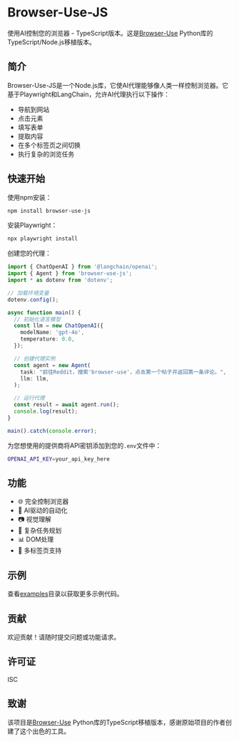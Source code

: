# Browser-Use-JS

使用AI控制您的浏览器 - TypeScript版本。这是[Browser-Use](https://github.com/browser-use/browser-use) Python库的TypeScript/Node.js移植版本。

## 简介

Browser-Use-JS是一个Node.js库，它使AI代理能够像人类一样控制浏览器。它基于Playwright和LangChain，允许AI代理执行以下操作：

- 导航到网站
- 点击元素
- 填写表单
- 提取内容
- 在多个标签页之间切换
- 执行复杂的浏览任务

## 快速开始

使用npm安装：

```bash
npm install browser-use-js
```

安装Playwright：

```bash
npx playwright install
```

创建您的代理：

```typescript
import { ChatOpenAI } from '@langchain/openai';
import { Agent } from 'browser-use-js';
import * as dotenv from 'dotenv';

// 加载环境变量
dotenv.config();

async function main() {
  // 初始化语言模型
  const llm = new ChatOpenAI({
    modelName: 'gpt-4o',
    temperature: 0.0,
  });

  // 创建代理实例
  const agent = new Agent(
    task: "前往Reddit，搜索'browser-use'，点击第一个帖子并返回第一条评论。",
    llm: llm,
  );

  // 运行代理
  const result = await agent.run();
  console.log(result);
}

main().catch(console.error);
```

为您想使用的提供商将API密钥添加到您的`.env`文件中：

```bash
OPENAI_API_KEY=your_api_key_here
```

## 功能

- 🌐 完全控制浏览器
- 🤖 AI驱动的自动化
- 📷 视觉理解
- 🧠 复杂任务规划
- 📊 DOM处理
- 🔄 多标签页支持

## 示例

查看[examples](./examples)目录以获取更多示例代码。

## 贡献

欢迎贡献！请随时提交问题或功能请求。

## 许可证

ISC

## 致谢

该项目是[Browser-Use](https://github.com/browser-use/browser-use) Python库的TypeScript移植版本，感谢原始项目的作者创建了这个出色的工具。 